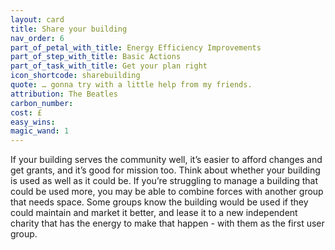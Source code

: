 ```yaml
---
layout: card
title: Share your building
nav_order: 6
part_of_petal_with_title: Energy Efficiency Improvements
part_of_step_with_title: Basic Actions
part_of_task_with_title: Get your plan right
icon_shortcode: sharebuilding
quote: … gonna try with a little help from my friends.
attribution: The Beatles
carbon_number: 
cost: £
easy_wins: 
magic_wand: 1
---
```


<p>If your building serves the community well, it’s easier to afford changes and get grants, and it’s good for mission too. Think about whether your building is used as well as it could be. If you’re struggling to manage a building that could be used more, you may be able to combine forces with another group that needs space. Some groups know the building would be used if they could maintain and market it better, and lease it to a new independent charity that has the energy to make that happen - with them as the first user group.</p> 
